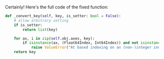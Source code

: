 Certainly! Here's the full code of the fixed function:

```python
def _convert_key(self, key, is_setter: bool = False):
    # allow arbitrary setting
    if is_setter:
        return list(key)

    for ax, i in zip(self.obj.axes, key):
        if isinstance(ax, (Float64Index, Int64Index)) and not isinstance(i, (float, int)):
            raise ValueError("At based indexing on an (non-)integer index can only have (non-)integer indexers")
    return key
```